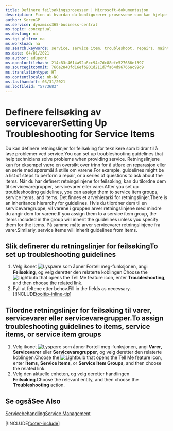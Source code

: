 ```yaml
---
title: Definere feilsøkingsprosesser | Microsoft-dokumentasjon
description: Finn ut hvordan du konfigurerer prosessene som kan hjelpe kundeservicerepresentanter med å identifisere og løse problemer med servicevarer.
author: SorenGP
ms.service: dynamics365-business-central
ms.topic: conceptual
ms.devlang: na
ms.tgt_pltfrm: na
ms.workload: na
ms.search.keywords: service, service item, troubleshoot, repairs, maintenance
ms.date: 04/01/2021
ms.author: edupont
ms.openlocfilehash: 214c83c4614a92a8cc94c7dc88efe527686ef397
ms.sourcegitcommit: 766e2840fd16efb901d211d7fa64d96766ac99d9
ms.translationtype: HT
ms.contentlocale: nb-NO
ms.lasthandoff: 03/31/2021
ms.locfileid: "5773683"
---
```

# <a name="setting-up-troubleshooting-for-service-items"></a><span data-ttu-id="8345d-103">Definere feilsøking av servicevarer</span><span class="sxs-lookup"><span data-stu-id="8345d-103">Setting Up Troubleshooting for Service Items</span></span>
<span data-ttu-id="8345d-104">Du kan definere retningslinjer for feilsøking for teknikere som bidrar til å løse problemer ved service.</span><span class="sxs-lookup"><span data-stu-id="8345d-104">You can set up troubleshooting guidelines that help technicians solve problems when providing service.</span></span> <span data-ttu-id="8345d-105">Retningslinjene kan for eksempel være en oversikt over trinn for å utføre en reparasjon eller en serie med spørsmål å stille om varene.</span><span class="sxs-lookup"><span data-stu-id="8345d-105">For example, guidelines might be a list of steps to perform a repair, or a series of questions to ask about the items.</span></span> <span data-ttu-id="8345d-106">Når du har definert retningslinjene for feilsøking, kan du tilordne dem til servicevaregrupper, servicevarer eller varer.</span><span class="sxs-lookup"><span data-stu-id="8345d-106">After you set up troubleshooting guidelines, you can assign them to service item groups, service items, and items.</span></span> <span data-ttu-id="8345d-107">Det finnes et arvehierarki for retningslinjer.</span><span class="sxs-lookup"><span data-stu-id="8345d-107">There is an inheritance hierarchy for guidelines.</span></span> <span data-ttu-id="8345d-108">Hvis du tilordner dem til en servicevaregruppe, vil varene i gruppen arver retningslinjene med mindre du angir dem for varene.</span><span class="sxs-lookup"><span data-stu-id="8345d-108">If you assign them to a service item group, the items included in the group will inherit the guidelines unless you specify them for the items.</span></span> <span data-ttu-id="8345d-109">På samme måte arver servicevarer retningslinjene fra varer.</span><span class="sxs-lookup"><span data-stu-id="8345d-109">Similarly, service items will inherit guidelines from items.</span></span>  

## <a name="to-set-up-troubleshooting-guidelines"></a><span data-ttu-id="8345d-110">Slik definerer du retningslinjer for feilsøking</span><span class="sxs-lookup"><span data-stu-id="8345d-110">To set up troubleshooting guidelines</span></span>
1. <span data-ttu-id="8345d-111">Velg ikonet ![Lyspære som åpner Fortell meg-funksjonen](media/ui-search/search_small.png "Fortell hva du vil gjøre"), angi **Feilsøking**, og velg deretter den relaterte koblingen.</span><span class="sxs-lookup"><span data-stu-id="8345d-111">Choose the ![Lightbulb that opens the Tell Me feature](media/ui-search/search_small.png "Tell me what you want to do") icon, enter **Troubleshooting**, and then choose the related link.</span></span>  
2. <span data-ttu-id="8345d-112">Fyll ut feltene etter behov.</span><span class="sxs-lookup"><span data-stu-id="8345d-112">Fill in the fields as necessary.</span></span> [!INCLUDE[tooltip-inline-tip](includes/tooltip-inline-tip_md.md)]  

## <a name="to-assign-troubleshooting-guidelines-to-items-service-items-or-service-item-groups"></a><span data-ttu-id="8345d-113">Tilordne retningslinjer for feilsøking til varer, servicevarer eller servicevaregrupper.</span><span class="sxs-lookup"><span data-stu-id="8345d-113">To assign troubleshooting guidelines to items, service items, or service item groups</span></span>
1. <span data-ttu-id="8345d-114">Velg ikonet ![Lyspære som åpner Fortell meg-funksjonen](media/ui-search/search_small.png "Fortell hva du vil gjøre"), angi **Varer**, **Servicevarer** eller **Servicevaregrupper**, og velg deretter den relaterte koblingen.</span><span class="sxs-lookup"><span data-stu-id="8345d-114">Choose the ![Lightbulb that opens the Tell Me feature](media/ui-search/search_small.png "Tell me what you want to do") icon, enter **Items**, **Service Items**, or **Service Item Groups**, and then choose the related link.</span></span>  
2. <span data-ttu-id="8345d-115">Velg den aktuelle enheten, og velg deretter handlingen **Feilsøking**.</span><span class="sxs-lookup"><span data-stu-id="8345d-115">Choose the relevant entity, and then choose the **Troubleshooting** action.</span></span>  

## <a name="see-also"></a><span data-ttu-id="8345d-116">Se også</span><span class="sxs-lookup"><span data-stu-id="8345d-116">See Also</span></span>
[<span data-ttu-id="8345d-117">Servicebehandling</span><span class="sxs-lookup"><span data-stu-id="8345d-117">Service Management</span></span>](service-service.md)

[!INCLUDE[footer-include](includes/footer-banner.md)]